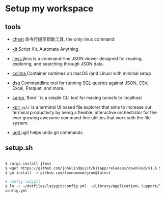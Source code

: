 # Setup my workspace

## tools 

- [cheat](https://github.com/cheat/cheat)
  命令行提示帮助工具, the only linux command

- [ kit ]( https://github.com/johnlindquist/kit )
  Script Kit. Automate Anything.

- [ jless ]( https://github.com/PaulJuliusMartinez/jless )
  jless is a command-line JSON viewer designed for reading, exploring, and searching through JSON data.

- [ colima ]( https://github.com/abiosoft/colima )
  Container runtimes on macOS (and Linux) with minimal setup

- [ dsq ]( https://github.com/multiprocessio/dsq )
  Commandline tool for running SQL queries against JSON, CSV, Excel, Parquet, and more.

- [ cargo ]( https://github.com/ekzhang/bore )
  `Bore`` is a simple CLI tool for making tunnels to localhost

- [ xplr ](https://github.com/sayanarijit/xplr)
  `xplr` is a terminal UI based file explorer that aims to increase our terminal productivity by being a flexible, interactive orchestrator for the ever growing awesome command-line utilities that work with the file-system.

- [ ugit ](https://github.com/Bhupesh-V/ugit)
  ugit helps undo git commands. 
  

## setup.sh

```bash

$ cargo install jless
$ wget https://github.com/johnlindquist/kitapp/releases/download/v1.6.9/Kit-1.6.9-arm64.dmg
$ go install -v github.com/tomnomnom/gron@latest

# config lazygit
$ ln -s ~/dotfiles/lazygit/config.yml  ~/Library/Application\ Support/lazygit/
config.yml

```
